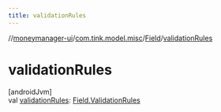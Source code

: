 ```yaml
---
title: validationRules
---
```

//[moneymanager-ui](../../../index.html)/[com.tink.model.misc](../index.html)/[Field](index.html)/[validationRules](validation-rules.html)



# validationRules



[androidJvm]\
val [validationRules](validation-rules.html): [Field.ValidationRules](-validation-rules/index.html)




